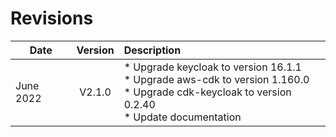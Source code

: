 # Revisions

|     Date     | Version | Description                    |
| ------------ | :---------: | :------------------------------ |
| June 2022 | V2.1.0 |  * Upgrade keycloak to version 16.1.1 <br> * Upgrade aws-cdk to version 1.160.0 <br> * Upgrade cdk-keycloak to version 0.2.40 <br> * Update documentation|

